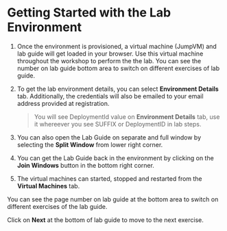 
# Getting Started with the Lab Environment

1. Once the environment is provisioned, a virtual machine (JumpVM) and lab guide will get loaded in your browser. Use this virtual machine throughout the workshop to perform the the lab. You can see the number on lab guide bottom area to switch on different exercises of lab guide.


1. To get the lab environment details, you can select **Environment Details** tab. Additionally, the credentials will also be emailed to your email address provided at registration. 


    > You will see DeploymentId value on **Environment Details** tab, use it whereever you see SUFFIX or DeploymentID in lab steps.

1. You can also open the Lab Guide on separate and full window by selecting the **Split Window** from lower right corner. 


1. You can get the Lab Guide back in the environment by clicking on the **Join Windows** button in the bottom right corner.


   
1. The virtual machines can started, stopped and restarted from the **Virtual Machines** tab.
 


You can see the page number on lab guide at the bottom area to switch on different exercises of the lab guide.


Click on **Next** at the bottom of lab guide to move to the next exercise.
